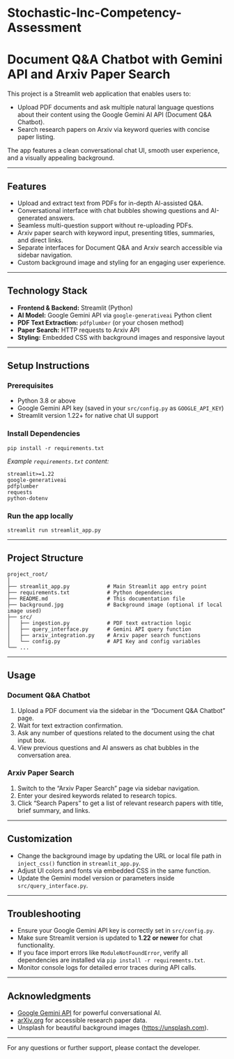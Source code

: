 # Stochastic-Inc-Competency-Assessment

# Document Q&A Chatbot with Gemini API and Arxiv Paper Search

This project is a Streamlit web application that enables users to:

- Upload PDF documents and ask multiple natural language questions about their content using the Google Gemini AI API (Document Q&A Chatbot).
- Search research papers on Arxiv via keyword queries with concise paper listing.

The app features a clean conversational chat UI, smooth user experience, and a visually appealing background.

---

## Features

- Upload and extract text from PDFs for in-depth AI-assisted Q&A.  
- Conversational interface with chat bubbles showing questions and AI-generated answers.  
- Seamless multi-question support without re-uploading PDFs.  
- Arxiv paper search with keyword input, presenting titles, summaries, and direct links.  
- Separate interfaces for Document Q&A and Arxiv search accessible via sidebar navigation.  
- Custom background image and styling for an engaging user experience.  

---

## Technology Stack

- **Frontend & Backend:** Streamlit (Python)  
- **AI Model:** Google Gemini API via `google-generativeai` Python client  
- **PDF Text Extraction:** `pdfplumber` (or your chosen method)  
- **Paper Search:** HTTP requests to Arxiv API  
- **Styling:** Embedded CSS with background images and responsive layout  

---

## Setup Instructions

### Prerequisites

- Python 3.8 or above  
- Google Gemini API key (saved in your `src/config.py` as `GOOGLE_API_KEY`)  
- Streamlit version 1.22+ for native chat UI support

### Install Dependencies

```
pip install -r requirements.txt
```

*Example `requirements.txt` content:*

```
streamlit>=1.22
google-generativeai
pdfplumber
requests
python-dotenv
```

### Run the app locally

```
streamlit run streamlit_app.py
```

---

## Project Structure

```
project_root/
│
├── streamlit_app.py            # Main Streamlit app entry point
├── requirements.txt            # Python dependencies
├── README.md                   # This documentation file
├── background.jpg              # Background image (optional if local image used)
├── src/
│   ├── ingestion.py            # PDF text extraction logic
│   ├── query_interface.py      # Gemini API query function
│   ├── arxiv_integration.py    # Arxiv paper search functions
│   └── config.py               # API Key and config variables
└── ...
```

---

## Usage

### Document Q&A Chatbot

1. Upload a PDF document via the sidebar in the “Document Q&A Chatbot” page.  
2. Wait for text extraction confirmation.  
3. Ask any number of questions related to the document using the chat input box.  
4. View previous questions and AI answers as chat bubbles in the conversation area.

### Arxiv Paper Search

1. Switch to the “Arxiv Paper Search” page via sidebar navigation.  
2. Enter your desired keywords related to research topics.  
3. Click “Search Papers” to get a list of relevant research papers with title, brief summary, and links.

---

## Customization

- Change the background image by updating the URL or local file path in `inject_css()` function in `streamlit_app.py`.  
- Adjust UI colors and fonts via embedded CSS in the same function.  
- Update the Gemini model version or parameters inside `src/query_interface.py`.

---

## Troubleshooting

- Ensure your Google Gemini API key is correctly set in `src/config.py`.  
- Make sure Streamlit version is updated to **1.22 or newer** for chat functionality.  
- If you face import errors like `ModuleNotFoundError`, verify all dependencies are installed via `pip install -r requirements.txt`.  
- Monitor console logs for detailed error traces during API calls.

---

## Acknowledgments

- [Google Gemini API](https://developers.generativeai.google/) for powerful conversational AI.  
- [arXiv.org](https://arxiv.org/help/api) for accessible research paper data.  
- Unsplash for beautiful background images (https://unsplash.com).

---

For any questions or further support, please contact the developer.

